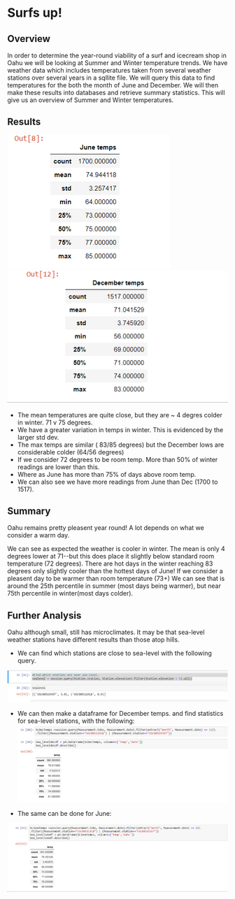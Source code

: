 # Surfs up!



## Overview


 In order to determine the year-round viability of a surf and icecream shop in Oahu we will be looking at Summer and Winter temperature trends. We have weather data which includes temperatures taken from several weather stations over several years in a sqllite file. We will query this data to find temperatures for the both the month of June and December. We will then make these results into databases and retrieve summary statistics. This will give us an overview of Summer and Winter temperatures.

## Results


![June Temperature Stats](./Images/JuneTempStats.png)
![December Temperature Stats](./Images/DecemberTempStats.png)


- The mean temperatures are quite close, but they are ~ 4 degres colder in winter. 71 v 75 degrees. 
- We have a greater variation in temps in winter.  This is evidenced by the larger std dev. 
- The max temps are similar ( 83/85  degrees) but the December lows are considerable colder (64/56 degrees)
- If we consider 72 degrees to be room temp. More than 50% of winter readings are lower than this.
-  Where as June has more than 75% of days above room temp. 
- We can also see we have more readings from June than Dec (1700 to 1517). 


## Summary

Oahu remains pretty pleasent year round! A lot depends on what we 
consider a warm day. 

 We can see as expected the weather is cooler in winter.  The mean is 
only 4 degrees lower at 71--but this does place it slightly below standard room temperature (72 degrees).  There are hot days in the winter reaching 83 degrees only slightly cooler than the hottest days of June!  If we consider a pleasent day to be warmer than room temperature (73+) We can see that is around the 25th percentile in summer (most days being warmer), but near 75th percentile in winter(most days colder).


## Further Analysis


Oahu although small, still has microclimates.  It may be that sea-level weather stations have different results than those atop hills. 

 - We can find which stations are close to sea-level with the following query.

 ![Sea Level Stations](./Images/Sealevel_stations.png)


- We can then make a dataframe for December temps. and find statistics for sea-level stations, with the following:
![Sea Level December Stats](./Images/SealevelDectemps.png)

- The same can be done for June:

![Sea Level June Stats](./Images/SealevelJunetemps.png)


